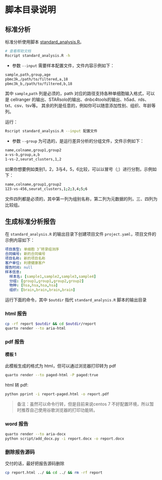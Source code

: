 # 脚本目录说明

## 标准分析

标准分析使用脚本 [standard_analysis.R](standard_analysis.R)。

```bash
# 查看帮助文档
Rscript standard_analysis.R -h
```

- 参数 `--input` 需要样本配置文件，文件内容示例如下：

```bash
sample,path,group,age
pbmc3k,/path/to/filtered,a,18
pbmc3k_b,/path/to/filtered,b,18
```

其中 `sample`,`path` 列是必须的，path 对应的路径支持各种单细胞输入格式，可以是 cellranger 的输出、STARsolo的输出、dnbc4tools的输出、h5ad、rds、txt、csv、tsv等。
其余的列是任意的，例如你可以随意添加性别、组织、年龄等列。

运行：

```bash
Rscript standard_analysis.R --input 配置文件
```

- 参数 `--group` 为可选的，是运行差异分析的分组文件，文件示例如下：

```bash
name,colname,group1,group2
a-vs-b,group,a,b
1-vs-2,seurat_clusters,1,2
```

如果你想要例如类别1，2，3与4，5，6比较，可以以冒号（;）进行分割，示例如下：

```bash
name,colname,group1,group2
123-vs-456,seurat_clusters,1;2;3,4;5;6
```

文件四列都是必须的，其中第一列为组别名称，第二列为元数据的列，三、四列为比较组。

## 生成标准分析报告

在 `standard_analysis.R` 的输出目录下创建项目文件 `project.yaml`，项目文件的示例内容如下：

```yaml
项目类型: 单细胞 3’转录组测序
合同编号: 新的合同编号
项目名称: 新的项目名称
客户单位: 利德健康客户
报告时间: null
样本信息:
  样本名: [sample1,sample2,sample3,sample4]
  分组: [group1,group1,group2,group2]
  物种: [hsa,hsa,hsa,hsa]
  组织: [brain,brain,brain,brain]
```

运行下面的命令，其中 `$outdir` 指代 `standard_analysis.R` 脚本的输出目录

### html 报告

```bash
cp -rf report $outdir && cd $outdir/report
quarto render --to aria-html
```

### pdf 报告

#### 模板 1
此模板生成的格式为 html，但可以通过浏览器打印转为 pdf
```bash
quarto render --to paged-html -P paged:true
```

html 转 pdf:

```bash
python pprint -i report-paged.html -o report.pdf
```
> 备注：虽然可以命令行转，但是目前来说centos 7 不好配置环境，所以暂时推荐自己使用谷歌浏览器的打印功能转。

### word 报告

```bash
quarto render --to aria-docx
python script/add_docx.py -i report.docx -o report.docx
```


### 删除报告源码

交付的话，最好把报告源码删除

```bash
cp report.html ../ && cd ../ && rm -rf report
```
